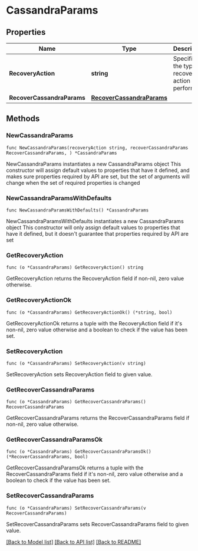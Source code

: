 # CassandraParams

## Properties

Name | Type | Description | Notes
------------ | ------------- | ------------- | -------------
**RecoveryAction** | **string** | Specifies the type of recover action to be performed. | 
**RecoverCassandraParams** | [**RecoverCassandraParams**](RecoverCassandraParams.md) |  | 

## Methods

### NewCassandraParams

`func NewCassandraParams(recoveryAction string, recoverCassandraParams RecoverCassandraParams, ) *CassandraParams`

NewCassandraParams instantiates a new CassandraParams object
This constructor will assign default values to properties that have it defined,
and makes sure properties required by API are set, but the set of arguments
will change when the set of required properties is changed

### NewCassandraParamsWithDefaults

`func NewCassandraParamsWithDefaults() *CassandraParams`

NewCassandraParamsWithDefaults instantiates a new CassandraParams object
This constructor will only assign default values to properties that have it defined,
but it doesn't guarantee that properties required by API are set

### GetRecoveryAction

`func (o *CassandraParams) GetRecoveryAction() string`

GetRecoveryAction returns the RecoveryAction field if non-nil, zero value otherwise.

### GetRecoveryActionOk

`func (o *CassandraParams) GetRecoveryActionOk() (*string, bool)`

GetRecoveryActionOk returns a tuple with the RecoveryAction field if it's non-nil, zero value otherwise
and a boolean to check if the value has been set.

### SetRecoveryAction

`func (o *CassandraParams) SetRecoveryAction(v string)`

SetRecoveryAction sets RecoveryAction field to given value.


### GetRecoverCassandraParams

`func (o *CassandraParams) GetRecoverCassandraParams() RecoverCassandraParams`

GetRecoverCassandraParams returns the RecoverCassandraParams field if non-nil, zero value otherwise.

### GetRecoverCassandraParamsOk

`func (o *CassandraParams) GetRecoverCassandraParamsOk() (*RecoverCassandraParams, bool)`

GetRecoverCassandraParamsOk returns a tuple with the RecoverCassandraParams field if it's non-nil, zero value otherwise
and a boolean to check if the value has been set.

### SetRecoverCassandraParams

`func (o *CassandraParams) SetRecoverCassandraParams(v RecoverCassandraParams)`

SetRecoverCassandraParams sets RecoverCassandraParams field to given value.



[[Back to Model list]](../README.md#documentation-for-models) [[Back to API list]](../README.md#documentation-for-api-endpoints) [[Back to README]](../README.md)


